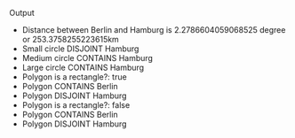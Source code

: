 Output

- Distance between Berlin and Hamburg is 2.2786604059068525 degree or 253.3758255223615km
- Small circle DISJOINT Hamburg
- Medium circle CONTAINS Hamburg
- Large circle CONTAINS Hamburg
- Polygon is a rectangle?: true
- Polygon CONTAINS Berlin
- Polygon DISJOINT Hamburg
- Polygon is a rectangle?: false
- Polygon CONTAINS Berlin
- Polygon DISJOINT Hamburg
```

